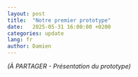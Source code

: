 ```yaml
---
layout: post
title:  "Notre premier prototype"
date:   2025-05-31 16:00:00 +0200
categories: update
lang: fr
author: Damien
---
```

<em>(À PARTAGER - Présentation du prototype)</em>